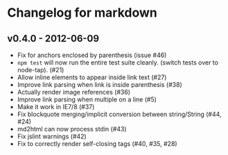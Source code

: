 # Changelog for markdown

## v0.4.0 - 2012-06-09

- Fix for anchors enclosed by parenthesis (issue #46)
- `npm test` will now run the entire test suite cleanly. (switch tests over to
  node-tap). (#21)
- Allow inline elements to appear inside link text (#27)
- Improve link parsing when link is inside parenthesis (#38)
- Actually render image references (#36)
- Improve link parsing when multiple on a line (#5)
- Make it work in IE7/8 (#37)
- Fix blockquote merging/implicit conversion between string/String (#44, #24)
- md2html can now process stdin (#43)
- Fix jslint warnings (#42)
- Fix to correctly render self-closing tags (#40, #35, #28)